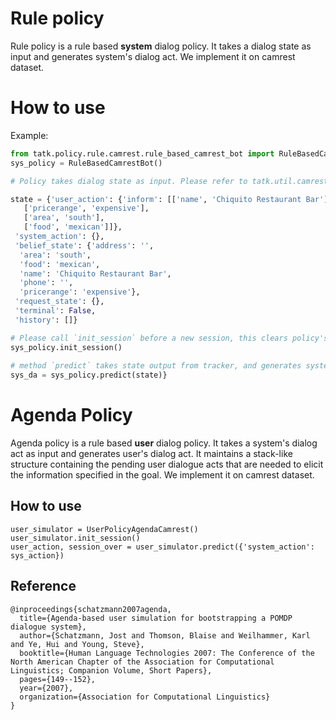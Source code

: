 # Rule policy
Rule policy is a rule based **system** dialog policy. It takes a dialog state as input and generates system's dialog act. We implement it on camrest dataset.

# How to use
Example:

```python
from tatk.policy.rule.camrest.rule_based_camrest_bot import RuleBasedCamrestBot
sys_policy = RuleBasedCamrestBot()

# Policy takes dialog state as input. Please refer to tatk.util.camrest.state

state = {'user_action': {'inform': [['name', 'Chiquito Restaurant Bar'],
   ['pricerange', 'expensive'],
   ['area', 'south'],
   ['food', 'mexican']]},
 'system_action': {},
 'belief_state': {'address': '',
  'area': 'south',
  'food': 'mexican',
  'name': 'Chiquito Restaurant Bar',
  'phone': '',
  'pricerange': 'expensive'},
 'request_state': {},
 'terminal': False,
 'history': []}

# Please call `init_session` before a new session, this clears policy's history info.
sys_policy.init_session()
    
# method `predict` takes state output from tracker, and generates system's dialog act.
sys_da = sys_policy.predict(state)}
```

# Agenda Policy

Agenda policy is a rule based **user** dialog policy. It takes a system's dialog act as input and generates user's dialog act. It maintains a stack-like structure containing the pending user dialogue acts that are needed to elicit the information specified in the goal. We implement it on camrest dataset.

## How to use

```
user_simulator = UserPolicyAgendaCamrest()
user_simulator.init_session()
user_action, session_over = user_simulator.predict({'system_action': sys_action})
```

## Reference

```
@inproceedings{schatzmann2007agenda,
  title={Agenda-based user simulation for bootstrapping a POMDP dialogue system},
  author={Schatzmann, Jost and Thomson, Blaise and Weilhammer, Karl and Ye, Hui and Young, Steve},
  booktitle={Human Language Technologies 2007: The Conference of the North American Chapter of the Association for Computational Linguistics; Companion Volume, Short Papers},
  pages={149--152},
  year={2007},
  organization={Association for Computational Linguistics}
}
```

